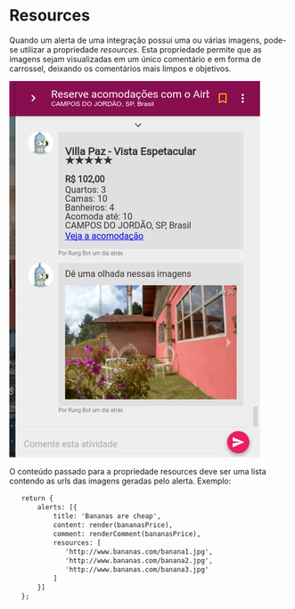 # Resources

Quando um alerta de uma integração possui uma ou várias imagens, pode-se utilizar 
a propriedade *resources*. Esta propriedade permite que as imagens sejam visualizadas em 
um único comentário e em forma de carrossel, deixando os comentários mais limpos e 
objetivos.

![Resources](../img/resources.png)

O conteúdo passado para a propriedade resources deve ser uma lista contendo as urls das
imagens geradas pelo alerta. Exemplo:

```
   return {
       alerts: [{
           title: 'Bananas are cheap',
           content: render(bananasPrice),
           comment: renderComment(bananasPrice),
           resources: [
              'http://www.bananas.com/banana1.jpg',
              'http://www.bananas.com/banana2.jpg',
              'http://www.bananas.com/banana3.jpg'
           ]
       }]
   };
```